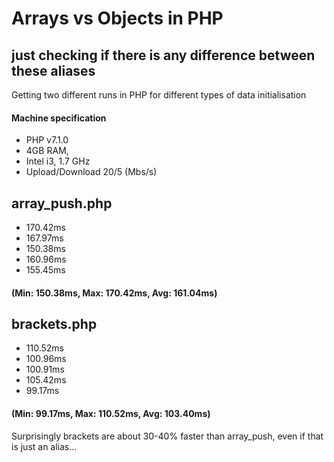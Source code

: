 # Arrays vs Objects in PHP
## just checking if there is any difference between these aliases

Getting two different runs in PHP for different types of data initialisation

#### Machine specification
* PHP v7.1.0
* 4GB RAM,
* Intel i3, 1.7 GHz
* Upload/Download 20/5 (Mbs/s)


## array_push.php
* 170.42ms
* 167.97ms
* 150.38ms
* 160.96ms
* 155.45ms
#### (Min: 150.38ms, Max: 170.42ms, Avg: 161.04ms)

## brackets.php
* 110.52ms
* 100.96ms
* 100.91ms
* 105.42ms
* 99.17ms
#### (Min: 99.17ms, Max: 110.52ms, Avg: 103.40ms)

Surprisingly brackets are about 30-40% faster than array_push, even if that is just an alias...
